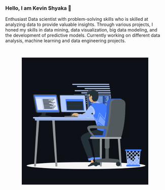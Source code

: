 ### Hello, I am Kevin Shyaka 👋

Enthusiast Data scientist with problem-solving skills who is skilled at analyzing data to provide valuable insights. Through various projects, I honed my skills in data mining, data visualization, big data modeling, and the development of predictive models. Currently working on different data analysis, machine learning and data engineering projects. 


<br>

<p align = "center"><img src="./animation_500_kxa883sd.gif" alt="Shyaka Kevin" width = "400px" height = "400px"/></p>

<br>


